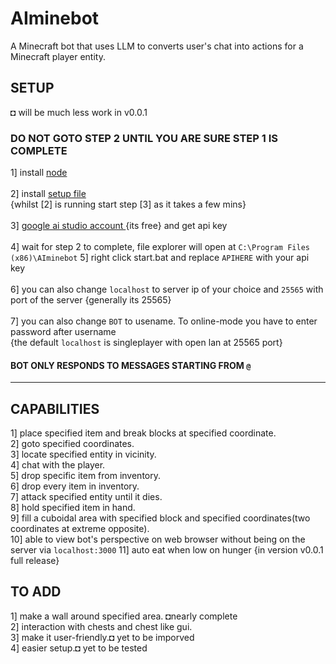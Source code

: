 # AIminebot
A Minecraft bot that uses LLM to converts user's chat into actions for a Minecraft player entity.
## SETUP
◘ will be much less work in v0.0.1
### DO NOT GOTO STEP 2 UNTIL YOU ARE SURE STEP 1 IS COMPLETE

1] install [node](https://nodejs.org/en/download)<br><br>
2] install [setup file](https://github.com/Seshrut/AIminebot/releases) <br>
{whilst [2] is running start step [3] as it takes a few mins}<br><br>
3] [ google ai studio account ](https://makersuite.google.com/) {its free} and get api key<br><br>
4] wait for step 2 to complete, file explorer will open at `C:\Program Files (x86)\AIminebot`
5] right click start.bat and replace `APIHERE` with your api key<br><br>
6] you can also change `localhost` to server ip of your choice and `25565` with port of the server {generally its 25565}<br><br>
7] you can also change `BOT` to usename. To online-mode you have to enter password after username<br>
{the default `localhost` is singleplayer with open lan at 25565 port}<br>

#### BOT ONLY RESPONDS TO MESSAGES STARTING FROM `@`
<hr>

## CAPABILITIES
1] place specified item and break blocks at specified coordinate.<br>
2] goto specified coordinates.<br>
3] locate specified entity in vicinity.<br>
4] chat with the player.<br>
5] drop specific item from inventory.<br>
6] drop every item in inventory.<br>
7] attack specified entity until it dies.<br>
8] hold specified item in hand.<br>
9] fill a cuboidal area with specified block and specified coordinates(two coordinates at extreme opposite).<br>
10] able to view bot's perspective on web browser without being on the server via `localhost:3000`
11] auto eat when low on hunger {in version v0.0.1 full release}

## TO ADD
1] make a wall around specified area. ◘nearly complete<br>
2] interaction with chests and chest like gui.<br>
3] make it user-friendly.◘ yet to be imporved <br>
4] easier setup.◘ yet to be tested<br>
